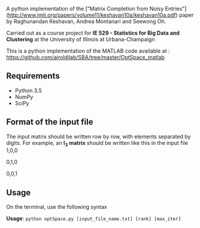 A python implementation of the ["Matrix Completion from Noisy Entries"] (http://www.jmlr.org/papers/volume11/keshavan10a/keshavan10a.pdf) paper by Raghunandan Keshavan, Andrea Montanari and Seewong Oh.

Carried out as a course project for **IE 529 - Statistics for Big Data and Clustering** at the University of Illinois at Urbana-Champaign

This is a python implementation of the MATLAB code available at : https://github.com/airoldilab/SBA/tree/master/OptSpace_matlab

Requirements
---
* Python 3.5
* NumPy
* SciPy

Format of the input file
---
The input matrix should be written row by row, with elements separated by digits.
For example, an **I<sub>3</sub> matrix** should be written like this in the input file
1,0,0

0,1,0

0,0,1

Usage
---
On the terminal, use the following syntax

**Usage**: `python optSpace.py [input_file_name.txt] [rank] [max_iter]`
